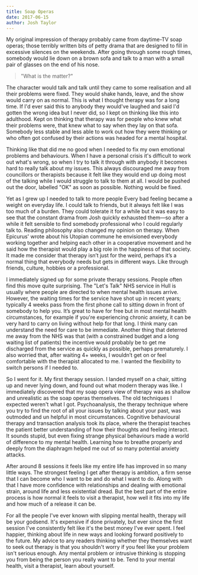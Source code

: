 ```yaml
---
title: Soap Operas
date: 2017-06-15
author: Josh Taylor
---
```


My original impression of therapy probably came from daytime-TV soap operas;
those terribly written bits of petty drama that are designed to fill in
excessive silences on the weekends. After going through some rough times,
somebody would lie down on a brown sofa and talk to a man with a small pair of
glasses on the end of his nose. 
	
> "What is the matter?" 
	
The character would talk and talk until they came to some realisation and all
their problems were fixed. They would shake hands, leave, and the show would
carry on as normal. This is what I thought therapy was for a long time. If I'd
ever said this to anybody they would've laughed and said I'd gotten the wrong
idea but I never did, so I kept on thinking like this into adulthood. Kept on
thinking that therapy was for people who knew what their problems were, that
knew what to say when they lay on that sofa. Somebody less stable and less able
to work out how they were thinking or who often got confused by their actions
was headed for a mental hospital.
	
Thinking like that did me no good when I needed to fix my own emotional
problems and behaviours. When I have a personal crisis it's difficult to work
out what's wrong, so when I try to talk it through with anybody it becomes hard
to really talk about my issues. This always discouraged me away from
councillors or therapists because it felt like they would end up doing most of
the talking while I would struggle to talk to them at all. I would be pushed
out the door, labelled "OK" as soon as possible. Nothing would be fixed.		
	
Yet as I grew up I needed to talk to more people Every bad feeling became a
weight on everyday life. I could talk to friends, but it always felt like I was
too much of a burden. They could tolerate it for a while but it was easy to see
that the constant drama from Josh quickly exhausted them—so after a while it
felt sensible to find somebody professional who I could regularly talk to.
Reading philosophy also changed my opinion on therapy. When  Epicurus' wrote
about his Utopian commune he envisioned everybody working together and helping
each other in a cooperative movement and he said how the therapist would play a
big role in the happiness of that society. It made me consider that therapy
isn’t just for the weird, perhaps it’s a normal thing that everybody needs but
gets in different ways. Like through friends, culture, hobbies or a
professional.		

I immediately signed up for some private therapy sessions. People often find
this move quite surprising. The "Let's Talk" NHS service in Hull is usually
where people are directed to when mental health issues arrive. However, the
waiting times for the service have shot up in recent years; typically 4 weeks
pass from the first phone call to sitting down in front of somebody to help
you. It’s great to have for free but in most mental health circumstances, for
example if you're experiencing chronic anxiety, it can be very hard to carry on
living without help for that long. I think many can understand the need for
care to be immediate. Another thing that deterred me away from the NHS was that
(with a constrained budget and a long waiting list of patients) the incentive
would probably be to get me discharged from the service as quickly as possible,
perhaps prematurely. I also worried that, after waiting 4+ weeks, I wouldn’t
get on or feel comfortable with the therapist allocated to me. I wanted the
flexibility to switch persons if I needed to.
		
So I went for it. My first therapy session. I landed myself on a chair, sitting
up and never lying down, and found out what modern therapy was like. I
immediately discovered that my soap opera view of therapy was as shallow and
unrealistic as the soap operas themselves. The old techniques I expected
weren't what I got. Psychoanalysis, the therapy technique where you try to find
the root of all your issues by talking about your past, was outmoded and un
helpful in most circumstances. Cognitive behavioural therapy and transaction
analysis took its place, where the therapist teaches the patient better
understanding of how their thoughts and feeling interact. It sounds stupid, but
even fixing strange physical behaviours made a world of difference to my mental
health. Learning how to breathe properly and deeply from the diaphragm helped
me out of so many potential anxiety attacks.		
	
After around 8 sessions it feels like my entire life has improved in so many
little ways. The strongest feeling I get after therapy is ambition, a firm
sense that I can become who I want to be and do what I want to do. Along with
that I have more confidence with relationships and dealing with emotional
strain, around life and less existential dread. But the best part of the entire
process is how normal it feels to visit a therapist, how well it fits into my
life and how much of a release it can be.		
	
For all the people I've ever known with slipping mental health, therapy will be
your godsend. It's expensive if done privately, but ever since the first
session I've consistently felt like it's the best money I've ever spent. I feel
happier, thinking about life in new ways and looking forward positively to the
future. My advice to any readers thinking whether they themselves want to seek
out therapy is that you shouldn't worry if you feel like your problem isn't
serious enough. Any mental problem or intrusive thinking is stopping you from
being the person you really want to be. Tend to your mental health, visit a
therapist, learn about yourself.
